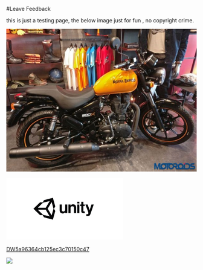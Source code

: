 #Leave Feedback

<div id="feedback-container"></div>
this is just a testing page,
the below image just for fun , no copyright crime.

![abc](Images/DW5b026edc58403a25e045e017.png)



![abc](Images/DW5a963922d2f2b83b4ce3e9c6.png)


[DW5a96364cb125ec3c70150c47](Examples/DW5a96364cb125ec3c70150c47.cs)

![](https://images.pexels.com/photos/67636/rose-blue-flower-rose-blooms-67636.jpeg)
